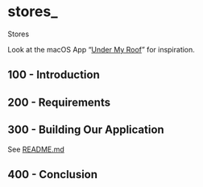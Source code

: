 # stores_
Stores

Look at the macOS App “[Under My Roof](https://undermyroof.app/)” for inspiration.

## 100 - Introduction

## 200 - Requirements

## 300 - Building Our Application

See [README.md](./300/README.md)

## 400 - Conclusion
